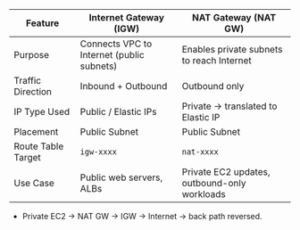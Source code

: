 | Feature            | **Internet Gateway (IGW)**                | **NAT Gateway (NAT GW)**                     |
| ------------------ | ----------------------------------------- | -------------------------------------------- |
| Purpose            | Connects VPC to Internet (public subnets) | Enables private subnets to reach Internet    |
| Traffic Direction  | Inbound + Outbound                        | Outbound only                                |
| IP Type Used       | Public / Elastic IPs                      | Private → translated to Elastic IP           |
| Placement          | Public Subnet                             | Public Subnet                                |
| Route Table Target | `igw-xxxx`                                | `nat-xxxx`                                   |
| Use Case           | Public web servers, ALBs                  | Private EC2 updates, outbound-only workloads |

- Private EC2 → NAT GW → IGW → Internet → back path reversed.